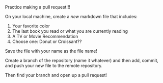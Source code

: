 Practice making a pull request!!! 

On your local machine, create a *new* markdown file that includes:  
1. Your favorite color
2. The last book you read or what you are currently reading 
3. A TV or Movie Recommendation 
4. Choose one: Donut or Croissant?? 

Save the file with your name as the file name! 

Create a branch of the repository (name it whatever) and then add, commit, and push your new file to the remote repository. 

Then find your branch and open up a pull request! 
